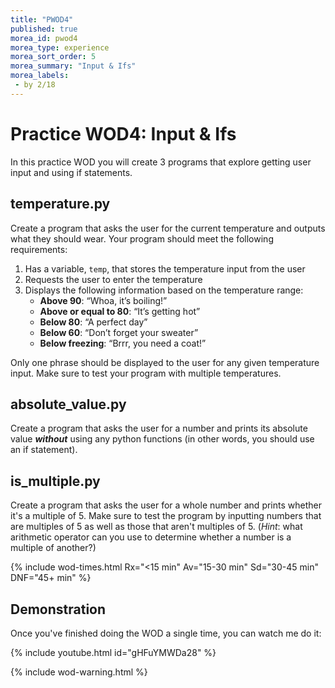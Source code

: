 ```yaml
---
title: "PWOD4"
published: true
morea_id: pwod4
morea_type: experience
morea_sort_order: 5
morea_summary: "Input & Ifs"
morea_labels:
 - by 2/18
---
```

# Practice WOD4: Input & Ifs

In this practice WOD you will create 3 programs that explore getting user input and using if statements.

## temperature.py

Create a program that asks the user for the current temperature and outputs what they should wear. Your program should meet the following requirements:

1. Has a variable, `temp`, that stores the temperature input from the user
2. Requests the user to enter the temperature
3. Displays the following information based on the temperature range:
    * **Above 90**: “Whoa, it’s boiling!”
    * **Above or equal to 80**: “It’s getting hot”
    * **Below 80**: “A perfect day”
    * **Below 60**: “Don’t forget your sweater”
    * **Below freezing**: “Brrr, you need a coat!”

Only one phrase should be displayed to the user for any given temperature input. Make sure to test your program with multiple temperatures.

## absolute_value.py

Create a program that asks the user for a number and prints its absolute value ***without*** using any python functions (in other words, you should use an if statement). 

## is_multiple.py

Create a program that asks the user for a whole number and prints whether it's a multiple of 5. Make sure to test the program by inputting numbers that are multiples of 5 as well as those that aren't multiples of 5. (*Hint*: what arithmetic operator can you use to determine whether a number is a multiple of another?)

{% include wod-times.html Rx="<15 min" Av="15-30 min" Sd="30-45 min" DNF="45+ min" %}


## Demonstration

<!--*Coming soon...*-->

Once you've finished doing the WOD a single time, you can watch me do it:

{% include youtube.html id="gHFuYMWDa28" %}

{% include wod-warning.html %}
